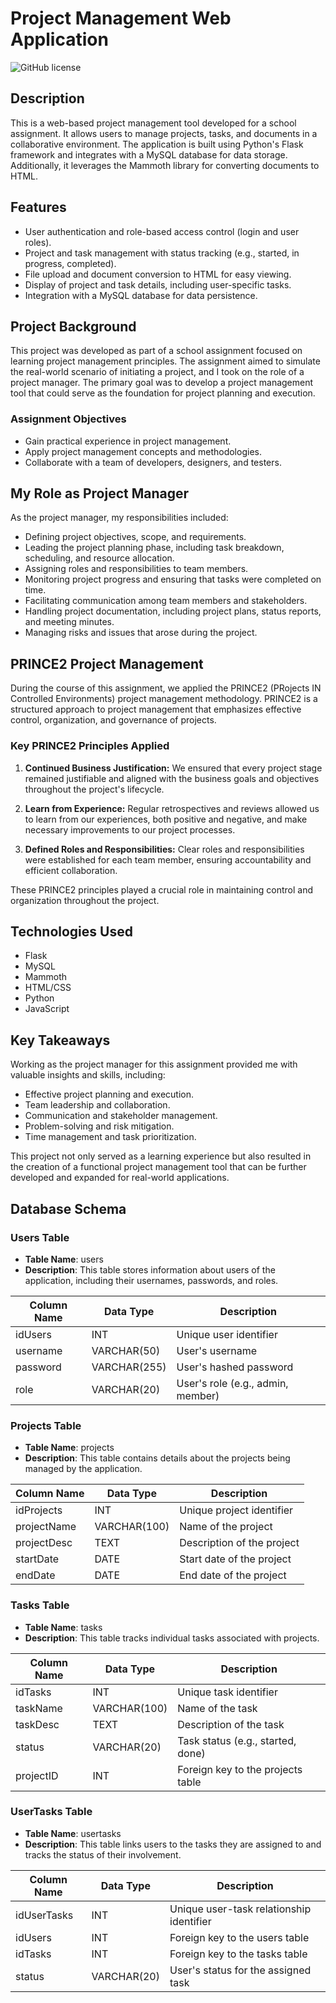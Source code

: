 # Project Management Web Application

![GitHub license](https://img.shields.io/badge/license-MIT-blue.svg)

## Description

This is a web-based project management tool developed for a school assignment. It allows users to manage projects, tasks, and documents in a collaborative environment. The application is built using Python's Flask framework and integrates with a MySQL database for data storage. Additionally, it leverages the Mammoth library for converting documents to HTML.

## Features

- User authentication and role-based access control (login and user roles).
- Project and task management with status tracking (e.g., started, in progress, completed).
- File upload and document conversion to HTML for easy viewing.
- Display of project and task details, including user-specific tasks.
- Integration with a MySQL database for data persistence.


## Project Background

This project was developed as part of a school assignment focused on learning project management principles. The assignment aimed to simulate the real-world scenario of initiating a project, and I took on the role of a project manager. The primary goal was to develop a project management tool that could serve as the foundation for project planning and execution.

### Assignment Objectives

- Gain practical experience in project management.
- Apply project management concepts and methodologies.
- Collaborate with a team of developers, designers, and testers.


## My Role as Project Manager

As the project manager, my responsibilities included:

- Defining project objectives, scope, and requirements.
- Leading the project planning phase, including task breakdown, scheduling, and resource allocation.
- Assigning roles and responsibilities to team members.
- Monitoring project progress and ensuring that tasks were completed on time.
- Facilitating communication among team members and stakeholders.
- Handling project documentation, including project plans, status reports, and meeting minutes.
- Managing risks and issues that arose during the project.



## PRINCE2 Project Management

During the course of this assignment, we applied the PRINCE2 (PRojects IN Controlled Environments) project management methodology. PRINCE2 is a structured approach to project management that emphasizes effective control, organization, and governance of projects.

### Key PRINCE2 Principles Applied

1. **Continued Business Justification:** We ensured that every project stage remained justifiable and aligned with the business goals and objectives throughout the project's lifecycle.

2. **Learn from Experience:** Regular retrospectives and reviews allowed us to learn from our experiences, both positive and negative, and make necessary improvements to our project processes.

3. **Defined Roles and Responsibilities:** Clear roles and responsibilities were established for each team member, ensuring accountability and efficient collaboration.


These PRINCE2 principles played a crucial role in maintaining control and organization throughout the project.
## Technologies Used
- Flask
- MySQL
- Mammoth
- HTML/CSS
- Python
- JavaScript

## Key Takeaways

Working as the project manager for this assignment provided me with valuable insights and skills, including:

- Effective project planning and execution.
- Team leadership and collaboration.
- Communication and stakeholder management.
- Problem-solving and risk mitigation.
- Time management and task prioritization.

This project not only served as a learning experience but also resulted in the creation of a functional project management tool that can be further developed and expanded for real-world applications.

## Database Schema

### Users Table

- **Table Name**: users
- **Description**: This table stores information about users of the application, including their usernames, passwords, and roles.

| Column Name  | Data Type    | Description             |
|--------------|--------------|-------------------------|
| idUsers      | INT          | Unique user identifier  |
| username     | VARCHAR(50)  | User's username         |
| password     | VARCHAR(255) | User's hashed password  |
| role         | VARCHAR(20)  | User's role (e.g., admin, member) |

### Projects Table

- **Table Name**: projects
- **Description**: This table contains details about the projects being managed by the application.

| Column Name  | Data Type    | Description                   |
|--------------|--------------|-------------------------------|
| idProjects   | INT          | Unique project identifier     |
| projectName  | VARCHAR(100) | Name of the project           |
| projectDesc  | TEXT         | Description of the project    |
| startDate    | DATE         | Start date of the project     |
| endDate      | DATE         | End date of the project       |

### Tasks Table

- **Table Name**: tasks
- **Description**: This table tracks individual tasks associated with projects.

| Column Name  | Data Type    | Description                      |
|--------------|--------------|----------------------------------|
| idTasks      | INT          | Unique task identifier           |
| taskName     | VARCHAR(100) | Name of the task                  |
| taskDesc     | TEXT         | Description of the task           |
| status       | VARCHAR(20)  | Task status (e.g., started, done) |
| projectID    | INT          | Foreign key to the projects table |

### UserTasks Table

- **Table Name**: usertasks
- **Description**: This table links users to the tasks they are assigned to and tracks the status of their involvement.

| Column Name  | Data Type    | Description                             |
|--------------|--------------|-----------------------------------------|
| idUserTasks  | INT          | Unique user-task relationship identifier|
| idUsers      | INT          | Foreign key to the users table          |
| idTasks      | INT          | Foreign key to the tasks table          |
| status       | VARCHAR(20)  | User's status for the assigned task     |


